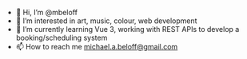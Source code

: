 - 👋 Hi, I’m @mbeloff
- 👀 I’m interested in art, music, colour, web development
- 🌱 I’m currently learning Vue 3, working with REST APIs to develop a booking/scheduling system
- 📫 How to reach me michael.a.beloff@gmail.com

<!---
mbeloff/mbeloff is a ✨ special ✨ repository because its `README.md` (this file) appears on your GitHub profile.
You can click the Preview link to take a look at your changes.
--->
